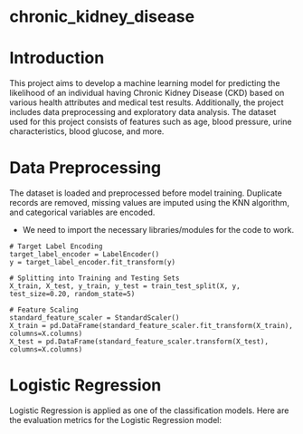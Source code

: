 # chronic_kidney_disease
# Introduction
This project aims to develop a machine learning model for predicting the likelihood of an individual having Chronic Kidney Disease (CKD) based on various health attributes and medical test results. Additionally, the project includes data preprocessing and exploratory data analysis. The dataset used for this project consists of features such as age, blood pressure, urine characteristics, blood glucose, and more.
# Data Preprocessing
The dataset is loaded and preprocessed before model training. Duplicate records are removed, missing values are imputed using the KNN algorithm, and categorical variables are encoded.
+ We need to import the necessary libraries/modules for the code to work.
```
# Target Label Encoding
target_label_encoder = LabelEncoder()
y = target_label_encoder.fit_transform(y)

# Splitting into Training and Testing Sets
X_train, X_test, y_train, y_test = train_test_split(X, y, test_size=0.20, random_state=5)

# Feature Scaling
standard_feature_scaler = StandardScaler()
X_train = pd.DataFrame(standard_feature_scaler.fit_transform(X_train), columns=X.columns)
X_test = pd.DataFrame(standard_feature_scaler.transform(X_test), columns=X.columns)
```
# Logistic Regression
Logistic Regression is applied as one of the classification models. Here are the evaluation metrics for the Logistic Regression model:
